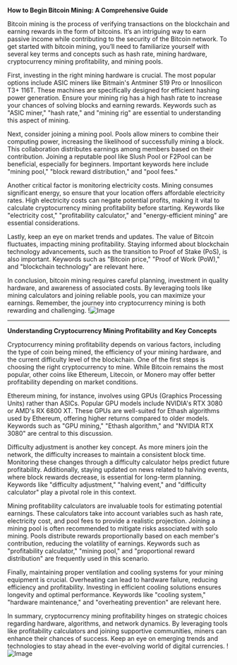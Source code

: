 **How to Begin Bitcoin Mining: A Comprehensive Guide**

Bitcoin mining is the process of verifying transactions on the blockchain and earning rewards in the form of bitcoins. It’s an intriguing way to earn passive income while contributing to the security of the Bitcoin network. To get started with bitcoin mining, you’ll need to familiarize yourself with several key terms and concepts such as hash rate, mining hardware, cryptocurrency mining profitability, and mining pools.

First, investing in the right mining hardware is crucial. The most popular options include ASIC miners like Bitmain's Antminer S19 Pro or Innosilicon T3+ 116T. These machines are specifically designed for efficient hashing power generation. Ensure your mining rig has a high hash rate to increase your chances of solving blocks and earning rewards. Keywords such as "ASIC miner," "hash rate," and "mining rig" are essential to understanding this aspect of mining.

Next, consider joining a mining pool. Pools allow miners to combine their computing power, increasing the likelihood of successfully mining a block. This collaboration distributes earnings among members based on their contribution. Joining a reputable pool like Slush Pool or F2Pool can be beneficial, especially for beginners. Important keywords here include "mining pool," "block reward distribution," and "pool fees."

Another critical factor is monitoring electricity costs. Mining consumes significant energy, so ensure that your location offers affordable electricity rates. High electricity costs can negate potential profits, making it vital to calculate cryptocurrency mining profitability before starting. Keywords like "electricity cost," "profitability calculator," and "energy-efficient mining" are essential considerations.

Lastly, keep an eye on market trends and updates. The value of Bitcoin fluctuates, impacting mining profitability. Staying informed about blockchain technology advancements, such as the transition to Proof of Stake (PoS), is also important. Keywords such as "Bitcoin price," "Proof of Work (PoW)," and "blockchain technology" are relevant here.

In conclusion, bitcoin mining requires careful planning, investment in quality hardware, and awareness of associated costs. By leveraging tools like mining calculators and joining reliable pools, you can maximize your earnings. Remember, the journey into cryptocurrency mining is both rewarding and challenging. !![Image](https://github.com/user-attachments/assets/b6e7b7a2-655e-4d44-8baa-20c566a3cb65)

---

**Understanding Cryptocurrency Mining Profitability and Key Concepts**

Cryptocurrency mining profitability depends on various factors, including the type of coin being mined, the efficiency of your mining hardware, and the current difficulty level of the blockchain. One of the first steps is choosing the right cryptocurrency to mine. While Bitcoin remains the most popular, other coins like Ethereum, Litecoin, or Monero may offer better profitability depending on market conditions.

Ethereum mining, for instance, involves using GPUs (Graphics Processing Units) rather than ASICs. Popular GPU models include NVIDIA's RTX 3080 or AMD's RX 6800 XT. These GPUs are well-suited for Ethash algorithms used by Ethereum, offering higher returns compared to older models. Keywords such as "GPU mining," "Ethash algorithm," and "NVIDIA RTX 3080" are central to this discussion.

Difficulty adjustment is another key concept. As more miners join the network, the difficulty increases to maintain a consistent block time. Monitoring these changes through a difficulty calculator helps predict future profitability. Additionally, staying updated on news related to halving events, where block rewards decrease, is essential for long-term planning. Keywords like "difficulty adjustment," "halving event," and "difficulty calculator" play a pivotal role in this context.

Mining profitability calculators are invaluable tools for estimating potential earnings. These calculators take into account variables such as hash rate, electricity cost, and pool fees to provide a realistic projection. Joining a mining pool is often recommended to mitigate risks associated with solo mining. Pools distribute rewards proportionally based on each member's contribution, reducing the volatility of earnings. Keywords such as "profitability calculator," "mining pool," and "proportional reward distribution" are frequently used in this scenario.

Finally, maintaining proper ventilation and cooling systems for your mining equipment is crucial. Overheating can lead to hardware failure, reducing efficiency and profitability. Investing in efficient cooling solutions ensures longevity and optimal performance. Keywords like "cooling system," "hardware maintenance," and "overheating prevention" are relevant here.

In summary, cryptocurrency mining profitability hinges on strategic choices regarding hardware, algorithms, and network dynamics. By leveraging tools like profitability calculators and joining supportive communities, miners can enhance their chances of success. Keep an eye on emerging trends and technologies to stay ahead in the ever-evolving world of digital currencies. !![Image](https://github.com/user-attachments/assets/b6e7b7a2-655e-4d44-8baa-20c566a3cb65)
